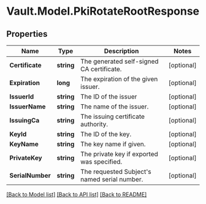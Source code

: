 # Vault.Model.PkiRotateRootResponse

## Properties

Name | Type | Description | Notes
------------ | ------------- | ------------- | -------------
**Certificate** | **string** | The generated self-signed CA certificate. | [optional] 
**Expiration** | **long** | The expiration of the given issuer. | [optional] 
**IssuerId** | **string** | The ID of the issuer | [optional] 
**IssuerName** | **string** | The name of the issuer. | [optional] 
**IssuingCa** | **string** | The issuing certificate authority. | [optional] 
**KeyId** | **string** | The ID of the key. | [optional] 
**KeyName** | **string** | The key name if given. | [optional] 
**PrivateKey** | **string** | The private key if exported was specified. | [optional] 
**SerialNumber** | **string** | The requested Subject&#x27;s named serial number. | [optional] 

[[Back to Model list]](../README.md#documentation-for-models) [[Back to API list]](../README.md#documentation-for-api-endpoints) [[Back to README]](../README.md)

